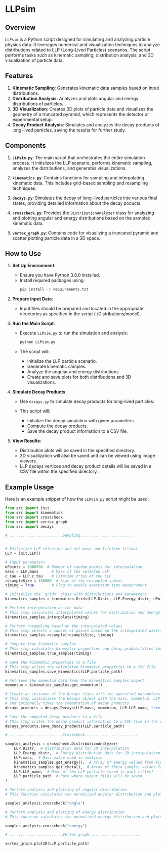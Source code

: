 # LLPsim

## Overview

`LLPsim` is a Python script designed for simulating and analyzing particle physics data. It leverages numerical and visualization techniques to analyze distributions related to LLP (Long-Lived Particles) scenarios. The script performs tasks such as kinematic sampling, distribution analysis, and 3D visualization of particle data.

## Features

1. **Kinematic Sampling**: Generates kinematic data samples based on input distributions.
2. **Distribution Analysis**: Analyzes and plots angular and energy distributions of particles.
3. **3D Visualization**: Creates 3D plots of particle data and visualizes the geometry of a truncated pyramid, which represents the detector or experimental setup.
4. **Decay Product Analysis**: Simulates and analyzes the decay products of long-lived particles, saving the results for further study.

## Components

1. **`LLPsim.py`**: The main script that orchestrates the entire simulation process. It initializes the LLP scenario, performs kinematic sampling, analyzes the distributions, and generates visualizations.

2. **`kinematics.py`**: Contains functions for sampling and interpolating kinematic data. This includes grid-based sampling and resampling techniques.

3. **`decays.py`**: Simulates the decay of long-lived particles into various final states, providing detailed information about the decay poducts.

4. **`crosscheck.py`**: Provides the `DistributionAnalyzer` class for analyzing and plotting angular and energy distributions based on the sampled kinematic data.

5. **`vertex_graph.py`**: Contains code for visualizing a truncated pyramid and scatter plotting particle data in a 3D space.



## How to Use

1. **Set Up Environment**:
   - Ensure you have Python 3.8.0 installed.
   - Install required packages using:
     ```bash
     pip install -r requirements.txt
     ```

2. **Prepare Input Data**:
   - Input files should be prepared and located in the appropriate directories as specified in the script (./Distributions/model).

3. **Run the Main Script**:
   - Execute `LLPsim.py` to run the simulation and analysis:
     ```bash
     python LLPsim.py
     ```

   - The script will:
     - Initialize the LLP particle scenario.
     - Generate kinematic samples.
     - Analyze the angular and energy distributions.
     - Create and save plots for both distributions and 3D visualizations.

4. **Simulate Decay Products**:
   - Use `decays.py` to simulate decay products for long-lived particles:

   - This script will:
     - Initialize the decay simulation with given parameters.
     - Compute the decay products.
     - Save the decay product information to a CSV file.

5. **View Results**:
   - Distribution plots will be saved in the specified directory.
   - 3D visualization will also be saved and can be viewed using image viewers.
   - LLP decays vertices and decay product details will be saved in a CSV file within the specified directory.

## Example Usage

Here is an example snippet of how the `LLPsim.py` script might be used:

```python
from src import init
from src import kinematics
from src import crosscheck
from src import vertex_graph
from src import decays

# ........................Sampling........................


# Initialize LLP selection and set mass and lifetime (c*tau)
LLP = init.LLP()

# Input parameters
nPoints = 1000000  # Number of random points for interpolation
mass = LLP.mass      # Mass of the selected LLP
c_tau = LLP.c_tau    # Lifetime c*tau of the LLP
resampleSize = 100000  # Size of the resampled subset
timing = True        # Flag to enable execution time measurement

# Initialize the `grids` class with distributions and parameters
kinematics_samples = kinematics.Grids(LLP.Distr, LLP.Energy_distr, nPoints, mass, c_tau)

# Perform interpolation on the data
# This step calculates interpolated values for distribution and energy
kinematics_samples.interpolate(timing)

# Perform resampling based on the interpolated values
# This step selects a subset of points based on the interpolated distribution
kinematics_samples.resample(resampleSize, timing)

# Compute true kinematic samples
# This step calculates kinematic properties and decay probabilities for the samples
kinematics_samples.true_samples(timing)

# Save the kinematic properties to a file
# This step writes the calculated kinematic properties to a CSV file
kinematics_samples.save_kinematics(LLP.particle_path)

# Retrieve the momentum data from the kinematics_samples object
momentum = kinematics_samples.get_momentum()

# Create an instance of the Decays class with the specified parameters
# This step initializes the Decays object with the mass, momentum, LLP model name, decay channel, 
# and optionally times the computation of decay products
decays_products = decays.Decays(LLP.mass, momentum, LLP.LLP_name, "e+e-", True)

# Save the computed decay products to a file
# This step writes the decay product information to a CSV file in the specified directory
decays_products.save_decay_products(LLP.particle_path)

# ........................Crosscheck........................

samples_analysis = crosscheck.DistributionAnalyzer(
    LLP.Distr,  # Distribution data for 3D interpolation
    LLP.Energy_distr,  # Energy distribution data for 2D interpolation
    LLP.mass,  # Mass value used in analysis
    kinematics_samples.get_energy(),  # Array of energy values from kinematics_samples
    kinematics_samples.get_theta(),  # Array of theta (angle) values from kinematics_samples
    LLP.LLP_name,  # Name of the LLP particle (used in plot titles)
    LLP.particle_path  # Path where output files will be saved
)

# Perform analysis and plotting of angular distribution
# This function calculates the normalized angular distribution and plots it.

samples_analysis.crosscheck("angle")

# Perform analysis and plotting of energy distribution
# This function calculates the normalized energy distribution and plots it.

samples_analysis.crosscheck("energy")

# ........................Vertex graph........................

vertex_graph.plot3D(LLP.particle_path)

